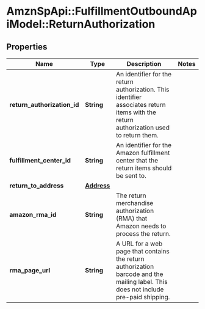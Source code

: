 # AmznSpApi::FulfillmentOutboundApiModel::ReturnAuthorization

## Properties
Name | Type | Description | Notes
------------ | ------------- | ------------- | -------------
**return_authorization_id** | **String** | An identifier for the return authorization. This identifier associates return items with the return authorization used to return them. | 
**fulfillment_center_id** | **String** | An identifier for the Amazon fulfillment center that the return items should be sent to. | 
**return_to_address** | [**Address**](Address.md) |  | 
**amazon_rma_id** | **String** | The return merchandise authorization (RMA) that Amazon needs to process the return. | 
**rma_page_url** | **String** | A URL for a web page that contains the return authorization barcode and the mailing label. This does not include pre-paid shipping. | 

